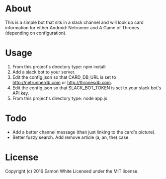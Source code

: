 # About
This is a simple bot that sits in a slack channel and will look up card information for either Android: Netrunner and A Game of Thrones (depending on configuration).

# Usage
1. From this project's directory type: npm install
2. Add a slack bot to your server.
3. Edit the config.json so that CARD_DB_URL is set to http://netrunnerdb.com or http://thronesdb.com.
4. Edit the config.json so that SLACK_BOT_TOKEN is set to your slack bot's API key.
5. From this project's directory type: node app.js

# Todo
* Add a better channel message (than just linking to the card's picture).
* Better fuzzy search. Add remove article (a, an, the) case.

# License
Copyright (c) 2016 Eamon White Licensed under the MIT license.